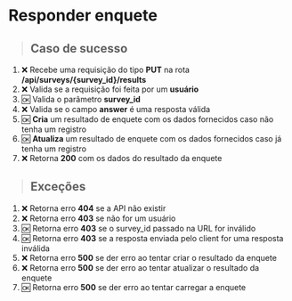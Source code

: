 # Responder enquete

> ## Caso de sucesso

1. ❌ Recebe uma requisição do tipo **PUT** na rota **/api/surveys/{survey_id}/results**
2. ❌ Valida se a requisição foi feita por um **usuário**
3. 🆗 Valida o parâmetro **survey_id**
4. ❌ Valida se o campo **answer** é uma resposta válida
5. 🆗 **Cria** um resultado de enquete com os dados fornecidos caso não tenha um registro
6. 🆗 **Atualiza** um resultado de enquete com os dados fornecidos caso já tenha um registro
7. ❌ Retorna **200** com os dados do resultado da enquete

> ## Exceções

1. ❌ Retorna erro **404** se a API não existir
2. ❌ Retorna erro **403** se não for um usuário
3. 🆗 Retorna erro **403** se o survey_id passado na URL for inválido
4. 🆗 Retorna erro **403** se a resposta enviada pelo client for uma resposta inválida
5. ❌ Retorna erro **500** se der erro ao tentar criar o resultado da enquete
6. ❌ Retorna erro **500** se der erro ao tentar atualizar o resultado da enquete
7. 🆗 Retorna erro **500** se der erro ao tentar carregar a enquete